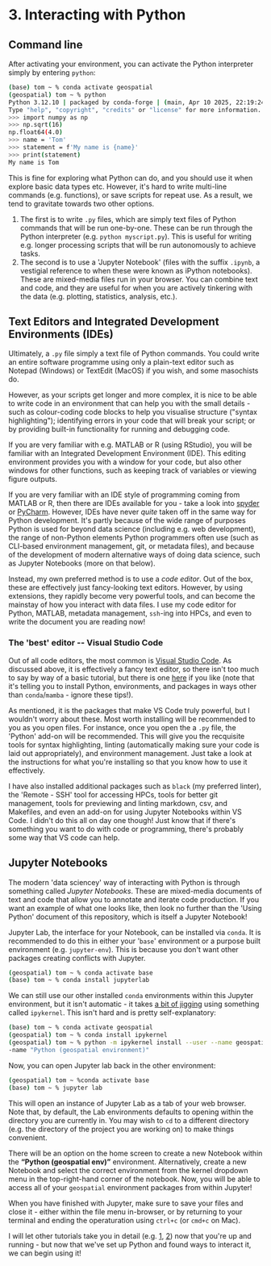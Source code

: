 # 3. Interacting with Python

## Command line

After activating your environment, you can activate the Python interpreter simply by entering `python`:

```sh
(base) tom ~ % conda activate geospatial
(geospatial) tom ~ % python
Python 3.12.10 | packaged by conda-forge | (main, Apr 10 2025, 22:19:24) [Clang 18.1.8 ] on darwin
Type "help", "copyright", "credits" or "license" for more information.
>>> import numpy as np
>>> np.sqrt(16)
np.float64(4.0)
>>> name = 'Tom'
>>> statement = f'My name is {name}'
>>> print(statement)
My name is Tom
```

This is fine for exploring what Python can do, and you should use it when explore basic data types etc. However, it's hard to write multi-line commands (e.g. functions), or save scripts for repeat use. As a result, we tend to gravitate towards two other options.

1. The first is to write `.py` files, which are simply text files of Python commands that will be run one-by-one. These can be run through the Python interpreter (e.g. `python myscript.py`). This is useful for writing e.g. longer processing scripts that will be run autonomously to achieve tasks.
2. The second is to use a 'Jupyter Notebook' (files with the suffix `.ipynb`, a vestigial reference to when these were known as iPython notebooks). These are mixed-media files run in your browser. You can combine text and code, and they are useful for when you are actively tinkering with the data (e.g. plotting, statistics, analysis, etc.).

## Text Editors and Integrated Development Environments (IDEs) 

Ultimately, a `.py` file simply a text file of Python commands. You could write an entire software programme using only a plain-text editor such as Notepad (Windows) or TextEdit (MacOS) if you wish, and some masochists do. 

However, as your scripts get longer and more complex, it is nice to be able to write code in an environment that can help you with the small details - such as colour-coding code blocks to help you visualise structure ("syntax highlighting"); identifying errors in your code that will break your script; or by providing built-in functionality for running and debugging code.

If you are very familiar with e.g. MATLAB or R (using RStudio), you will be familiar with an Integrated Development Environment (IDE). This editing environment provides you with a window for your code, but also other windows for other functions, such as keeping track of variables or viewing figure outputs.

If you are very familiar with an IDE style of programming coming from MATLAB or R, then there are IDEs available for you - take a look into [spyder](https://www.spyder-ide.org/) or [PyCharm](https://www.jetbrains.com/pycharm/). However, 
IDEs have never _quite_ taken off in the same way for Python development. It's partly because of the wide range of purposes Python is used for beyond data science (including e.g. web development), the range of non-Python elements Python programmers often use (such as CLI-based environment management, git, or metadata files), and because of the development of modern alternative ways of doing data science, such as Jupyter Notebooks (more on that below).

Instead, my own preferred method is to use a _code editor_. Out of the box, these are effectively just fancy-looking text editors. However, by using extensions, they rapidly become very powerful tools, and can become the mainstay of how you interact with data files. I use my code editor for Python, MATLAB, metadata management, `ssh`-ing into HPCs, and even to write the document you are reading now!

### The 'best' editor -- Visual Studio Code

Out of all code editors, the most common is [Visual Studio Code](https://code.visualstudio.com/). As discussed above, it is effectively a fancy text editor, so there isn't too much to say by way of a basic tutorial, but there is one [here](https://code.visualstudio.com/docs/python/python-tutorial) if you like (note that it's telling you to install Python, environments, and packages in ways other than `conda`/`mamba` - ignore these tips!).

As mentioned, it is the packages that make VS Code truly powerful, but I wouldn't worry about these. Most worth installing will be recommended to you as you open files. For instance, once you open the a `.py` file, the 'Python' add-on will be recommended. This will give you the recquisite tools for syntax highlighting, linting (automatically making sure your code is laid out appropriately), and environment management. Just take a look at the instructions for what you're installing so that you know how to use it effectively.

I have also installed additional packages such as `black` (my preferred linter), the 'Remote - SSH' tool for accessing HPCs, tools for better git management, tools for previewing and linting markdown, csv, and Makefiles, and even an add-on for using Jupyter Notebooks within VS Code. I didn't do this all on day one though! Just know that if there's something you want to do with code or programming, there's probably some way that VS code can help.

## Jupyter Notebooks

The modern 'data sciencey' way of interacting with Python is through something called _Jupyter Notebooks_. These are mixed-media documents of text and code that allow you to annotate and iterate code production. If you want an example of what one looks like, then look no further than the 'Using Python' document of this repository, which is itself a Jupyter Notebook!

Jupyter Lab, the interface for your Notebook, can be installed via `conda`. It is recommended to do this in either your '`base`' environment or a purpose built environment (e.g. `jupyter-env`). This is because you don't want other packages creating conflicts with Jupyter.

```bash
(geospatial) tom ~ % conda activate base
(base) tom ~ % conda install jupyterlab
```

We can still use our other installed `conda` environments within this Jupyter environment, but it isn't automatic - it takes [a bit of jigging](https://medium.com/@patty.escalera/install-jupyter-lab-and-setup-a-conda-environment-54052443790b) using something called `ipykernel`. This isn't hard and is pretty self-explanatory:

```bash
(base) tom ~ % conda activate geospatial
(geospatial) tom ~ % conda install ipykernel
(geospatial) tom ~ % python -m ipykernel install --user --name geospatial-kernel --display
-name "Python (geospatial environment)"
```

Now, you can open Jupyter lab back in the other environment:

```bash
(geospatial) tom ~ %conda activate base
(base) tom ~ % jupyter lab
```

This will open an instance of Jupyter Lab as a tab of your web browser. Note that, by default, the Lab environments defaults to opening within the directory you are currently in. You may wish to `cd` to a different directory (e.g. the directory of the project you are working on) to make things convenient.

There will be an option on the home screen to create a new Notebook within the **“Python (geospatial env)”** environment. Alternatively, create a new Notebook and select the correct environment from the kernel dropdown menu in the top-right-hand corner of the notebook. Now, you will be able to access all of your `geospatial` environment packages from within Jupyter!

When you have finished with Jupyter, make sure to save your files and close it - either within the file menu in-browser, or by returning to your terminal and ending the operaturation using `ctrl+c` (or `cmd+c` on Mac).

I will let other tutorials take you in detail (e.g. [1](https://jupyter.org/try-jupyter/notebooks/?path=notebooks/Intro.ipynb), [2](https://realpython.com/jupyter-notebook-introduction/)) now that you're up and running - but now that we've set up Python and found ways to interact it, we can begin using it!

